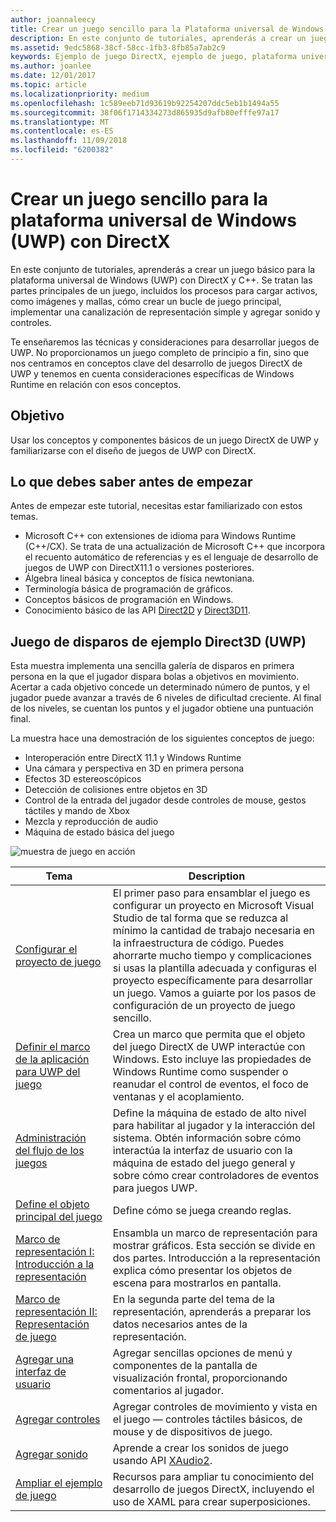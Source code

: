 ```yaml
---
author: joannaleecy
title: Crear un juego sencillo para la Plataforma universal de Windows (UWP) con DirectX
description: En este conjunto de tutoriales, aprenderás a crear un juego básico para la Plataforma universal de Windows (UWP) con DirectX y C++.
ms.assetid: 9edc5868-38cf-58cc-1fb3-8fb85a7ab2c9
keywords: Ejemplo de juego DirectX, ejemplo de juego, plataforma universal de Windows (UWP), juego Direct3D 11
ms.author: joanlee
ms.date: 12/01/2017
ms.topic: article
ms.localizationpriority: medium
ms.openlocfilehash: 1c589eeb71d93619b92254207ddc5eb1b1494a55
ms.sourcegitcommit: 38f06f1714334273d865935d9afb80efffe97a17
ms.translationtype: MT
ms.contentlocale: es-ES
ms.lasthandoff: 11/09/2018
ms.locfileid: "6200382"
---
```

# <a name="create-a-simple-universal-windows-platform-uwp-game-with-directx"></a>Crear un juego sencillo para la plataforma universal de Windows (UWP) con DirectX

En este conjunto de tutoriales, aprenderás a crear un juego básico para la plataforma universal de Windows (UWP) con DirectX y C++. Se tratan las partes principales de un juego, incluidos los procesos para cargar activos, como imágenes y mallas, cómo crear un bucle de juego principal, implementar una canalización de representación simple y agregar sonido y controles.

Te enseñaremos las técnicas y consideraciones para desarrollar juegos de UWP. No proporcionamos un juego completo de principio a fin, sino que nos centramos en conceptos clave del desarrollo de juegos DirectX de UWP y tenemos en cuenta consideraciones específicas de Windows Runtime en relación con esos conceptos.

## <a name="objective"></a>Objetivo

Usar los conceptos y componentes básicos de un juego DirectX de UWP y familiarizarse con el diseño de juegos de UWP con DirectX.

## <a name="what-you-need-to-know-before-starting"></a>Lo que debes saber antes de empezar


Antes de empezar este tutorial, necesitas estar familiarizado con estos temas.

-   Microsoft C++ con extensiones de idioma para Windows Runtime (C++/CX). Se trata de una actualización de Microsoft C++ que incorpora el recuento automático de referencias y es el lenguaje de desarrollo de juegos de UWP con DirectX11.1 o versiones posteriores.
-   Álgebra lineal básica y conceptos de física newtoniana.
-   Terminología básica de programación de gráficos.
-   Conceptos básicos de programación en Windows.
-   Conocimiento básico de las API [Direct2D](https://msdn.microsoft.com/library/windows/apps/dd370990.aspx) y [Direct3D11](https://msdn.microsoft.com/library/windows/desktop/hh404569).

##  <a name="direct3d-uwp-shooting-game-sample"></a>Juego de disparos de ejemplo Direct3D (UWP)


Esta muestra implementa una sencilla galería de disparos en primera persona en la que el jugador dispara bolas a objetivos en movimiento. Acertar a cada objetivo concede un determinado número de puntos, y el jugador puede avanzar a través de 6 niveles de dificultad creciente. Al final de los niveles, se cuentan los puntos y el jugador obtiene una puntuación final.

La muestra hace una demostración de los siguientes conceptos de juego:

-   Interoperación entre DirectX 11.1 y Windows Runtime
-   Una cámara y perspectiva en 3D en primera persona
-   Efectos 3D estereoscópicos
-   Detección de colisiones entre objetos en 3D
-   Control de la entrada del jugador desde controles de mouse, gestos táctiles y mando de Xbox
-   Mezcla y reproducción de audio
-   Máquina de estado básica del juego

![muestra de juego en acción](images/simple-dx-game-overview.png)

| Tema | Description |
|-------|-------------|
|[Configurar el proyecto de juego](tutorial--setting-up-the-games-infrastructure.md) | El primer paso para ensamblar el juego es configurar un proyecto en Microsoft Visual Studio de tal forma que se reduzca al mínimo la cantidad de trabajo necesaria en la infraestructura de código. Puedes ahorrarte mucho tiempo y complicaciones si usas la plantilla adecuada y configuras el proyecto específicamente para desarrollar un juego. Vamos a guiarte por los pasos de configuración de un proyecto de juego sencillo. |
| [Definir el marco de la aplicación para UWP del juego](tutorial--building-the-games-uwp-app-framework.md) | Crea un marco que permita que el objeto del juego DirectX de UWP interactúe con Windows. Esto incluye las propiedades de Windows Runtime como suspender o reanudar el control de eventos, el foco de ventanas y el acoplamiento.  |
| [Administración del flujo de los juegos](tutorial-game-flow-management.md) | Define la máquina de estado de alto nivel para habilitar al jugador y la interacción del sistema. Obtén información sobre cómo interactúa la interfaz de usuario con la máquina de estado del juego general y sobre cómo crear controladores de eventos para juegos UWP. |
| [Define el objeto principal del juego](tutorial--defining-the-main-game-loop.md) | Define cómo se juega creando reglas. |
| [Marco de representación I: Introducción a la representación](tutorial--assembling-the-rendering-pipeline.md) | Ensambla un marco de representación para mostrar gráficos. Esta sección se divide en dos partes. Introducción a la representación explica cómo presentar los objetos de escena para mostrarlos en pantalla. |
| [Marco de representación II: Representación de juego](tutorial-game-rendering.md) | En la segunda parte del tema de la representación, aprenderás a preparar los datos necesarios antes de la representación. |
| [Agregar una interfaz de usuario](tutorial--adding-a-user-interface.md) | Agregar sencillas opciones de menú y componentes de la pantalla de visualización frontal, proporcionando comentarios al jugador. |
| [Agregar controles](tutorial--adding-controls.md) | Agregar controles de movimiento y vista en el juego &mdash; controles táctiles básicos, de mouse y de dispositivos de juego. |
| [Agregar sonido](tutorial--adding-sound.md) | Aprende a crear los sonidos de juego usando API [XAudio2](https://msdn.microsoft.com/library/windows/desktop/ee415813). |
| [Ampliar el ejemplo de juego](tutorial-resources.md) | Recursos para ampliar tu conocimiento del desarrollo de juegos DirectX, incluyendo el uso de XAML para crear superposiciones. |